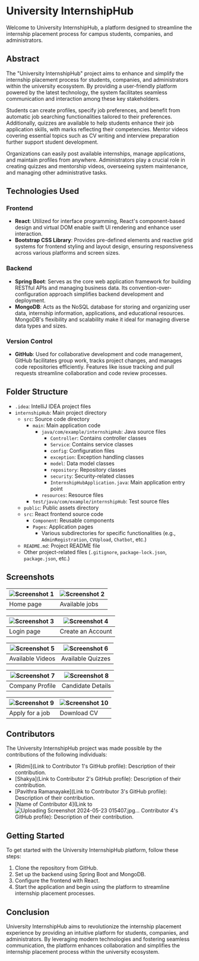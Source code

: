 # University InternshipHub

Welcome to University InternshipHub, a platform designed to streamline the internship placement process for campus students, companies, and administrators.

## Abstract

The "University InternshipHub" project aims to enhance and simplify the internship placement process for students, companies, and administrators within the university ecosystem. By providing a user-friendly platform powered by the latest technology, the system facilitates seamless communication and interaction among these key stakeholders.

Students can create profiles, specify job preferences, and benefit from automatic job searching functionalities tailored to their preferences. Additionally, quizzes are available to help students enhance their job application skills, with marks reflecting their competencies. Mentor videos covering essential topics such as CV writing and interview preparation further support student development.

Organizations can easily post available internships, manage applications, and maintain profiles from anywhere. Administrators play a crucial role in creating quizzes and mentorship videos, overseeing system maintenance, and managing other administrative tasks.

## Technologies Used

### Frontend
- **React**: Utilized for interface programming, React's component-based design and virtual DOM enable swift UI rendering and enhance user interaction.
- **Bootstrap CSS Library**: Provides pre-defined elements and reactive grid systems for frontend styling and layout design, ensuring responsiveness across various platforms and screen sizes.

### Backend
- **Spring Boot**: Serves as the core web application framework for building RESTful APIs and managing business data. Its convention-over-configuration approach simplifies backend development and deployment.
- **MongoDB**: Acts as the NoSQL database for storing and organizing user data, internship information, applications, and educational resources. MongoDB's flexibility and scalability make it ideal for managing diverse data types and sizes.

### Version Control
- **GitHub**: Used for collaborative development and code management, GitHub facilitates group work, tracks project changes, and manages code repositories efficiently. Features like issue tracking and pull requests streamline collaboration and code review processes.

## Folder Structure

- `.idea`: IntelliJ IDEA project files
- `internshipHub`: Main project directory
  - `src`: Source code directory
    - `main`: Main application code
      - `java/com/example/internshipHub`: Java source files
        - `Controller`: Contains controller classes
        - `Service`: Contains service classes
        - `config`: Configuration files
        - `exception`: Exception handling classes
        - `model`: Data model classes
        - `repository`: Repository classes
        - `security`: Security-related classes
        - `InternshipHubApplication.java`: Main application entry point
      - `resources`: Resource files
    - `test/java/com/example/internshipHub`: Test source files
  - `public`: Public assets directory
  - `src`: React frontend source code
    - `Component`: Reusable components
    - `Pages`: Application pages
      - Various subdirectories for specific functionalities (e.g., `AdminRegistration`, `CVUpload`, `Chatbot`, etc.)
  - `README.md`: Project README file
  - Other project-related files (`.gitignore`, `package-lock.json`, `package.json`, etc.)
 
## Screenshots
| ![Screenshot 1](https://github.com/Pavith00/campus-internship-hub/assets/113990110/2ec1c5b7-6a36-4c00-a008-7d9f383f2836) | ![Screenshot 2](https://github.com/Pavith00/campus-internship-hub/assets/113990110/4cb3abb3-624d-4e17-a210-51550d42a739) |
|-----------------------------------------------------------------------------------------------------------------------------|-----------------------------------------------------------------------------------------------------------------------------|
| Home page                                                                                                                  | Available jobs                                                                                                              |

| ![Screenshot 3](https://github.com/Pavith00/campus-internship-hub/assets/113990110/57db0b14-4b04-4502-93f1-2e7ab40bbb78) | ![Screenshot 4](https://github.com/Pavith00/campus-internship-hub/assets/113990110/c65e253a-94f6-45cc-b055-674c87a6abf2) |
|-----------------------------------------------------------------------------------------------------------------------------|-----------------------------------------------------------------------------------------------------------------------------|
| Login page                                                                                                                 | Create an Account                                                                                                           |

| ![Screenshot 5](https://github.com/Pavith00/campus-internship-hub/assets/113990110/9627e1f6-b230-4fbb-81d1-2ab6ab242eac) | ![Screenshot 6](https://github.com/Pavith00/campus-internship-hub/assets/113990110/289e0794-1159-442d-b6f9-875f18bf2e30) |
|-----------------------------------------------------------------------------------------------------------------------------|-----------------------------------------------------------------------------------------------------------------------------|
| Available Videos                                                                                                           | Available Quizzes                                                                                                           |

| ![Screenshot 7](https://github.com/Pavith00/campus-internship-hub/assets/113990110/0d79cd7a-44b5-4c5f-a158-abc3af6fd415) | ![Screenshot 8](https://github.com/Pavith00/campus-internship-hub/assets/113990110/723ba966-a0dc-45f4-a467-aeaae4b92275) |
|-----------------------------------------------------------------------------------------------------------------------------|-----------------------------------------------------------------------------------------------------------------------------|
| Company Profile                                                                                                            | Candidate Details                                                                                                           |

| ![Screenshot 9](https://github.com/Pavith00/campus-internship-hub/assets/113990110/b974e2bd-ac56-4fac-b3b7-f0591d5cba68) | ![Screenshot 10](https://github.com/Pavith00/campus-internship-hub/assets/113990110/dc552e6b-e8c5-48f6-97eb-b15ba466b58a) |
|------------------------------------------------------------------------------------------------------------------------------|------------------------------------------------------------------------------------------------------------------------------|
| Apply for a job                                                                                                            | Download CV                                                                                                                  |


## Contributors

The University InternshipHub project was made possible by the contributions of the following individuals:
- [Ridmi](Link to Contributor 1's GitHub profile): Description of their contribution.
- [Shakya](Link to Contributor 2's GitHub profile): Description of their contribution.
- [Pavithra Ramanayake](Link to Contributor 3's GitHub profile): Description of their contribution.
- [Name of Contributor 4](Link to ![Uploading Screenshot 2024-05-23 015407.jpg…]()
Contributor 4's GitHub profile): Description of their contribution.

## Getting Started

To get started with the University InternshipHub platform, follow these steps:
1. Clone the repository from GitHub.
2. Set up the backend using Spring Boot and MongoDB.
3. Configure the frontend with React.
4. Start the application and begin using the platform to streamline internship placement processes.

## Conclusion

University InternshipHub aims to revolutionize the internship placement experience by providing an intuitive platform for students, companies, and administrators. By leveraging modern technologies and fostering seamless communication, the platform enhances collaboration and simplifies the internship placement process within the university ecosystem.
